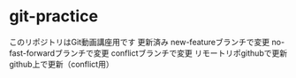 # git-practice
このリポジトリはGit動画講座用です
更新済み
new-featureブランチで変更
no-fast-forwardブランチで変更
conflictブランチで変更
リモートリポgithubで更新
github上で更新（conflict用）
